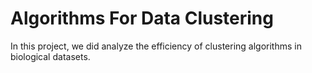 # Algorithms For Data Clustering 

In this project, we did analyze the efficiency of clustering algorithms in biological datasets. 
